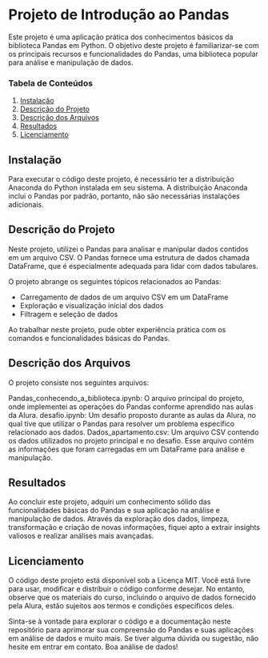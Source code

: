 # Projeto de Introdução ao Pandas
Este projeto é uma aplicação prática dos conhecimentos básicos da biblioteca Pandas em Python. O objetivo deste projeto é familiarizar-se com os principais recursos e funcionalidades do Pandas, uma biblioteca popular para análise e manipulação de dados.

### Tabela de Conteúdos 

1. [Instalação](#installation)
2. [Descrição do Projeto](#motivation)
3. [Descrição dos Arquivos](#files)
4. [Resultados](#results)
5. [Licenciamento](#licensing)

## Instalação <a name="installation"></a>

Para executar o código deste projeto, é necessário ter a distribuição Anaconda do Python instalada em seu sistema. A distribuição Anaconda inclui o Pandas por padrão, portanto, não são necessárias instalações adicionais.

## Descrição do Projeto<a name="motivation"></a>

Neste projeto, utilizei o Pandas para analisar e manipular dados contidos em um arquivo CSV. O Pandas fornece uma estrutura de dados chamada DataFrame, que é especialmente adequada para lidar com dados tabulares.

O projeto abrange os seguintes tópicos relacionados ao Pandas:

* Carregamento de dados de um arquivo CSV em um DataFrame
* Exploração e visualização inicial dos dados
* Filtragem e seleção de dados

Ao trabalhar neste projeto, pude obter experiência prática com os comandos e funcionalidades básicas do Pandas.

## Descrição dos Arquivos<a name="files"></a>

O projeto consiste nos seguintes arquivos:

Pandas_conhecendo_a_biblioteca.ipynb: O arquivo principal do projeto, onde implementei as operações do Pandas conforme aprendido nas aulas da Alura.
desafio.ipynb: Um desafio proposto durante as aulas da Alura, no qual tive que utilizar o Pandas para resolver um problema específico relacionado aos dados.
Dados_apartamento.csv: Um arquivo CSV contendo os dados utilizados no projeto principal e no desafio. Esse arquivo contém as informações que foram carregadas em um DataFrame para análise e manipulação.

## Resultados<a name="results"></a>

Ao concluir este projeto, adquiri um conhecimento sólido das funcionalidades básicas do Pandas e sua aplicação na análise e manipulação de dados. Através da exploração dos dados, limpeza, transformação e criação de novas informações, fiquei apto a extrair insights valiosos e realizar análises mais avançadas.

## Licenciamento<a name="licensing"></a>

O código deste projeto está disponível sob a Licença MIT. Você está livre para usar, modificar e distribuir o código conforme desejar. No entanto, observe que os materiais do curso, incluindo o arquivo de dados fornecido pela Alura, estão sujeitos aos termos e condições específicos deles.

Sinta-se à vontade para explorar o código e a documentação neste repositório para aprimorar sua compreensão do Pandas e suas aplicações em análise de dados e muito mais. Se tiver alguma dúvida ou sugestão, não hesite em entrar em contato. Boa análise de dados!
